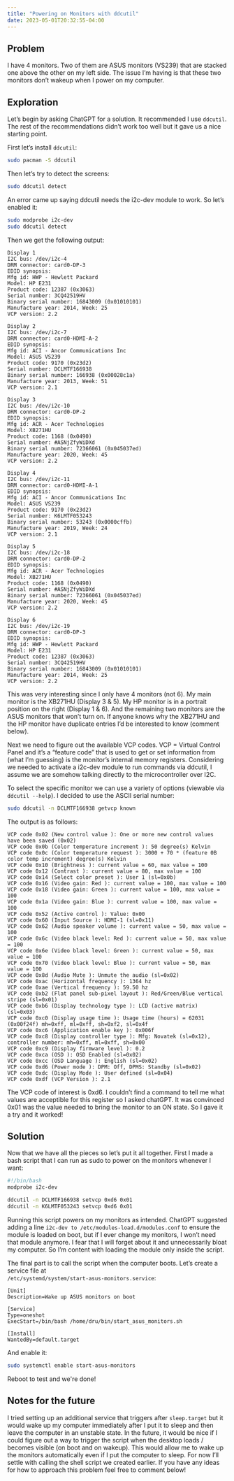 ```yaml
---
title: "Powering on Monitors with ddcutil"
date: 2023-05-01T20:32:55-04:00
---
```


## Problem
I have 4 monitors. Two of them are ASUS monitors (VS239) that are stacked one above the other on my left side. The issue I’m having is that these two monitors don’t wakeup when I power on my computer.

## Exploration
Let’s begin by asking ChatGPT for a solution. It recommended I use `ddcutil`. The rest of the recommendations didn’t work too well but it gave us a nice starting point.

First let’s install `ddcutil`:

```bash
sudo pacman -S ddcutil
```

Then let’s try to detect the screens:

```bash
sudo ddcutil detect
```

An error came up saying ddcutil needs the i2c-dev module to work. So let’s enabled it:

```bash
sudo modprobe i2c-dev
sudo ddcutil detect
```

Then we get the following output:

```text
Display 1
I2C bus: /dev/i2c-4
DRM connector: card0-DP-3
EDID synopsis:
Mfg id: HWP - Hewlett Packard
Model: HP E231
Product code: 12387 (0x3063)
Serial number: 3CQ42519HV
Binary serial number: 16843009 (0x01010101)
Manufacture year: 2014, Week: 25
VCP version: 2.2

Display 2
I2C bus: /dev/i2c-7
DRM connector: card0-HDMI-A-2
EDID synopsis:
Mfg id: ACI - Ancor Communications Inc
Model: ASUS VS239
Product code: 9170 (0x23d2)
Serial number: DCLMTF166938
Binary serial number: 166938 (0x00028c1a)
Manufacture year: 2013, Week: 51
VCP version: 2.1

Display 3
I2C bus: /dev/i2c-10
DRM connector: card0-DP-2
EDID synopsis:
Mfg id: ACR - Acer Technologies
Model: XB271HU
Product code: 1168 (0x0490)
Serial number: #ASNjZfyWiDXd
Binary serial number: 72366061 (0x045037ed)
Manufacture year: 2020, Week: 45
VCP version: 2.2

Display 4
I2C bus: /dev/i2c-11
DRM connector: card0-HDMI-A-1
EDID synopsis:
Mfg id: ACI - Ancor Communications Inc
Model: ASUS VS239
Product code: 9170 (0x23d2)
Serial number: K6LMTF053243
Binary serial number: 53243 (0x0000cffb)
Manufacture year: 2019, Week: 24
VCP version: 2.1

Display 5
I2C bus: /dev/i2c-18
DRM connector: card0-DP-2
EDID synopsis:
Mfg id: ACR - Acer Technologies
Model: XB271HU
Product code: 1168 (0x0490)
Serial number: #ASNjZfyWiDXd
Binary serial number: 72366061 (0x045037ed)
Manufacture year: 2020, Week: 45
VCP version: 2.2

Display 6
I2C bus: /dev/i2c-19
DRM connector: card0-DP-3
EDID synopsis:
Mfg id: HWP - Hewlett Packard
Model: HP E231
Product code: 12387 (0x3063)
Serial number: 3CQ42519HV
Binary serial number: 16843009 (0x01010101)
Manufacture year: 2014, Week: 25
VCP version: 2.2
```

This was very interesting since I only have 4 monitors (not 6). My main monitor is the XB271HU (Display 3 & 5). My HP monitor is in a portrait position on the right (Display 1 & 6). And the remaining two monitors are the ASUS monitors that won’t turn on. If anyone knows why the XB271HU and the HP monitor have duplicate entries I’d be interested to know (comment below).

Next we need to figure out the available VCP codes. VCP = Virtual Control Panel and it’s a “feature code” that is used to get or set information from (what I’m guessing) is the monitor’s internal memory registers. Considering we needed to activate a i2c-dev module to run commands via ddcutil, I assume we are somehow talking directly to the microcontroller over I2C.

To select the specific monitor we can use a variety of options (viewable via <br>`ddcutil --help`). I decided to use the ASCII serial number:

```bash
sudo ddcutil -n DCLMTF166938 getvcp known
```

The output is as follows:

```text
VCP code 0x02 (New control value ): One or more new control values have been saved (0x02)
VCP code 0x0b (Color temperature increment ): 50 degree(s) Kelvin
VCP code 0x0c (Color temperature request ): 3000 + 70 * (feature 0B color temp increment) degree(s) Kelvin
VCP code 0x10 (Brightness ): current value = 60, max value = 100
VCP code 0x12 (Contrast ): current value = 80, max value = 100
VCP code 0x14 (Select color preset ): User 1 (sl=0x0b)
VCP code 0x16 (Video gain: Red ): current value = 100, max value = 100
VCP code 0x18 (Video gain: Green ): current value = 100, max value = 100
VCP code 0x1a (Video gain: Blue ): current value = 100, max value = 100
VCP code 0x52 (Active control ): Value: 0x00
VCP code 0x60 (Input Source ): HDMI-1 (sl=0x11)
VCP code 0x62 (Audio speaker volume ): current value = 50, max value = 100
VCP code 0x6c (Video black level: Red ): current value = 50, max value = 100
VCP code 0x6e (Video black level: Green ): current value = 50, max value = 100
VCP code 0x70 (Video black level: Blue ): current value = 50, max value = 100
VCP code 0x8d (Audio Mute ): Unmute the audio (sl=0x02)
VCP code 0xac (Horizontal frequency ): 1364 hz
VCP code 0xae (Vertical frequency ): 59.50 hz
VCP code 0xb2 (Flat panel sub-pixel layout ): Red/Green/Blue vertical stripe (sl=0x01)
VCP code 0xb6 (Display technology type ): LCD (active matrix) (sl=0x03)
VCP code 0xc0 (Display usage time ): Usage time (hours) = 62031 (0x00f24f) mh=0xff, ml=0xff, sh=0xf2, sl=0x4f
VCP code 0xc6 (Application enable key ): 0x006f
VCP code 0xc8 (Display controller type ): Mfg: Novatek (sl=0x12), controller number: mh=0xff, ml=0xff, sh=0x00
VCP code 0xc9 (Display firmware level ): 0.2
VCP code 0xca (OSD ): OSD Enabled (sl=0x02)
VCP code 0xcc (OSD Language ): English (sl=0x02)
VCP code 0xd6 (Power mode ): DPM: Off, DPMS: Standby (sl=0x02)
VCP code 0xdc (Display Mode ): User defined (sl=0x04)
VCP code 0xdf (VCP Version ): 2.1
```

The VCP code of interest is 0xd6. I couldn’t find a command to tell me what values are acceptible for this register so I asked chatGPT. It was convinced 0x01 was the value needed to bring the monitor to an ON state. So I gave it a try and it worked!

## Solution

Now that we have all the pieces so let’s put it all together. First I made a bash script that I can run as sudo to power on the monitors whenever I want:

```bash {linenos=table}
#!/bin/bash
modprobe i2c-dev

ddcutil -n DCLMTF166938 setvcp 0xd6 0x01
ddcutil -n K6LMTF053243 setvcp 0xd6 0x01
```

Running this script powers on my monitors as intended. ChatGPT suggested adding a line `i2c-dev to /etc/modules-load.d/modules.conf` to ensure the module is loaded on boot, but if I ever change my monitors, I won’t need that module anymore. I fear that I will forget about it and unnecessarily bloat my computer. So I’m content with loading the module only inside the script.

The final part is to call the script when the computer boots. Let’s create a service file at <br>`/etc/systemd/system/start-asus-monitors.service`:

```service {linenos=table}
[Unit]
Description=Wake up ASUS monitors on boot

[Service]
Type=oneshot
ExecStart=/bin/bash /home/dru/bin/start_asus_monitors.sh

[Install]
WantedBy=default.target
```

And enable it:

```bash
sudo systemctl enable start-asus-monitors
```

Reboot to test and we're done!

## Notes for the future

I tried setting up an additional service that triggers after `sleep.target` but it would wake up my computer immediately after I put it to sleep and then leave the computer in an unstable state. In the future, it would be nice if I could figure out a way to trigger the script when the desktop loads / becomes visible (on boot and on wakeup). This would allow me to wake up the monitors automatically even if I put the computer to sleep. For now I’ll settle with calling the shell script we created earlier. If you have any ideas for how to approach this problem feel free to comment below!

